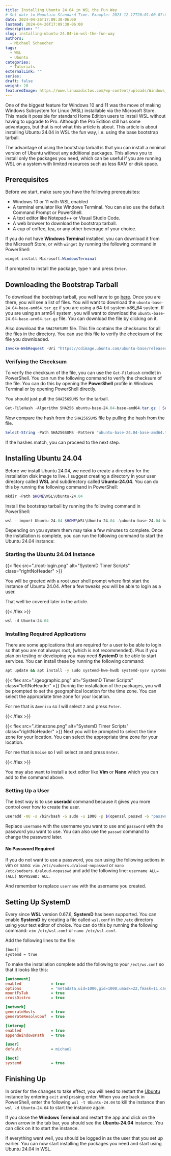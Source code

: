 ```yaml
---
title: Installing Ubuntu 24.04 in WSL the Fun Way
# Set date to Mountain Standard Time. Example: 2023-12-17T20:01:00-07:00
date: 2024-04-26T17:09:38-06:00
lastmod: 2024-04-26T17:09:38-06:00
description: ""
slug: installing-ubuntu-24.04-in-wsl-the-fun-way
authors:
  - Michael Schaecher
tags:
  - WSL
  - Ubuntu
categories:
  - Tutorials
externalLink: ""
series:
draft: false
weight: 20
featuredImage: https://www.linuxadictos.com/wp-content/uploads/Windows_WSL.jpg
---
```


One of the biggest feature for Windows 10 and 11 was the move of making Windows Subsystem for Linux (WSL) installable via the Microsoft Store. This made it possible for standard Home Edition users to install WSL without having to upgrade to Pro. Although the Pro Edition still has some advantages, but that is not what this article is about. This article is about installing Ubuntu 24.04 in WSL the fun way, i.e. using the base bootstrap tarball.

The advantage of using the bootstrap tarball is that you can install a minimal version of Ubuntu without any additional packages. This allows you to install only the packages you need, which can be useful if you are running WSL on a system with limited resources such as less RAM or disk space.

## Prerequisites

Before we start, make sure you have the following prerequisites:

- Windows 10 or 11 with WSL enabled
- A terminal emulator like Windows Terminal. You can also use the default Command Prompt or PowerShell.
- A text editor like Notepad++ or Visual Studio Code.
- A web browser to download the bootstrap tarball.
- A cup of coffee, tea, or any other beverage of your choice.

If you do not have **Windows Terminal** installed, you can download it from the Microsoft Store, or with `winget` by running the following command in PowerShell:

```powershell
winget install Microsoft.WindowsTerminal
```

If prompted to install the package, type `Y` and press `Enter`.

## Downloading the Bootstrap Tarball

To download the bootstrap tarball, you well have to go [here](https://cdimage.ubuntu.com/ubuntu-base/releases/24.04/release/). Once you are there, you will see a list of files. You will want to download the `ubuntu-base-24.04-base-amd64.tar.gz` if you are using a 64-bit system x86_64 system. If you are using an arm64 system, you will want to download the `ubuntu-base-24.04-base-arm64.tar.gz` file. You can download the file by clicking on it.

Also download the `SHA256SUMS` file. This file contains the checksums for all the files in the directory. You can use this file to verify the checksum of the file you downloaded.

```powershell
Invoke-WebRequest -Uri "https://cdimage.ubuntu.com/ubuntu-base/releases/24.04/release/SHA256SUMS" -OutFile "SHA256SUMS"
```

### Verifying the Checksum

To verify the checksum of the file, you can use the `Get-FileHash` cmdlet in PowerShell. You can run the following command to verify the checksum of the file. You can do this by opening the **PowerShell** profile in Windows Terminal or by opening PowerShell directly.

You should just pull the `SHA256SUMS` for the tarball.

  ```powershell
  Get-FileHash -Algorithm SHA256 ubuntu-base-24.04-base-amd64.tar.gz | Select-Object -Property Hash
  ```

  Now compare the hash from the `SHA256SUMS` file by pulling the hash from the file.

  ```powershell
  Select-String -Path SHA256SUMS -Pattern "ubuntu-base-24.04-base-amd64.tar.gz"
  ```

  If the hashes match, you can proceed to the next step.

## Installing Ubuntu 24.04

Before we install Ubuntu 24.04, we need to create a directory for the installation disk image to live. I suggest creating a directory in your user directory called **WSL** and subdirectory called **Ubuntu-24.04**. You can do this by running the following command in PowerShell:

```powershell
mkdir -Path $HOME\WSL\Ubuntu-24.04
```

Install the bootstrap tarball by running the following command in PowerShell:

```powershell
wsl --import Ubuntu-24.04 $HOME\WSL\Ubuntu-24.04 .\ubuntu-base-24.04-base-amd64.tar.gz
```

Depending on you system them may take a few minutes to complete. Once the installation is complete, you can run the following command to start the Ubuntu 24.04 instance:

### Starting the Ubuntu 24.04 Instance

{{< flex src="./root-login.png" alt="SystemD Timer Scripts" class="rightNoHeader" >}}

You will be greeted with a root user shell prompt where first start the instance of Ubuntu 24.04. After a few tweaks you will be able to login as a user.

That well be covered later in the article.

{{< /flex >}}

```powershell
wsl -d Ubuntu-24.04
```

### Installing Required Applications

There are some applications that are required for a user to be able to login so that you are not always root, (which is not recommended). Plus if you plan on testing or developing you may need **SystemD** to be able to start services. You can install these by running the following command:

```bash
apt update && apt install -y sudo systemd-hwe-hwdb systemd-sysv systemd-timesyncd systemd nano vim
```

{{< flex src="./geographic.png" alt="SystemD Timer Scripts" class="leftNoHeader" >}}
Durinig the installation of the packages, you will be prompted to set the geographical location for the time zone. You can select the appropriate time zone for your location.

For me that is `America` so I will select `2` and press `Enter`.

{{< /flex >}}

{{< flex src="./timezone.png" alt="SystemD Timer Scripts" class="rightNoHeader" >}}
Next you will be prompted to select the time zone for your location. You can select the appropriate time zone for your location.

For me that is `Boise` so I will select `30` and press `Enter`.

{{< /flex >}}

You may also want to install a text editor like **Vim** or **Nano** which you can add to the command above.

### Setting Up a User

The best way is to use **useradd** command because it gives you more control over how to create the user.

```bash
useradd -mU -s /bin/bash -G sudo -u 1000 -p $(openssl passwd -6 "password") username
```

Replace `username` with the username you want to use and `password` with the password you want to use. You can also use the `passwd` command to change the password later.

#### No Password Required

If you do not want to use a password, you can using the following actions in vim or nano: `vim /etc/sudoers.d/aloud-nopasswd` or `nano /etc/sudoers.d/aloud-nopasswd` and add the following line: `username ALL=(ALL) NOPASSWD: ALL`.

And remember to replace `username` with the username you created.

## Setting Up SystemD

Every since **WSL** version 0.67.6, **SystemD** has been supported. You can enable **SystemD** by creating a file called `wsl.conf` in the `/etc` directory using your text editor of choice. You can do this by running the following command: `vim /etc/wsl.conf` or `nano /etc/wsl.conf`.

Add the following lines to the file:

```bash
[boot]
systemd = true
```

To make the installation complete add the following to your `/ect/ws.conf` so that it looks like this:

```ini
[automount]
enabled             = true
options             = "metadata,uid=1000,gid=1000,umask=22,fmask=11,case=off"
mountFsTab          = true
crossDistro         = true

[network]
generateHosts       = true
generateResolvConf  = true

[interop]
enabled             = true
appendWindowsPath   = true

[user]
default             = michael

[boot]
systemd             = true
```

## Finishing Up

In order for the changes to take effect, you will need to restart the [Ubuntu](https://ubuntu.com/) instance by entering `exit` and prssing enter. When you are back in PowerShell, enter the following `wsl -t Ubuntu-24.04` to kill the instance then `wsl -d Ubuntu-24.04` to start the instance again.

If you close the **Windows Terminal** and restart the app and click on the down arrow in the tab bar, you should see the **Ubuntu-24.04** instance. You can click on it to start the instance.

If everything went well, you should be logged in as the user that you set up earlier. You can now start installing the packages you need and start using Ubuntu 24.04 in WSL.
